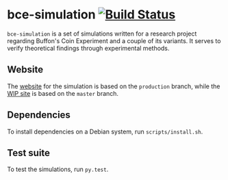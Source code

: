 # bce-simulation [![Build Status](https://travis-ci.org/wei2912/bce-simulation.svg?branch=master)](https://travis-ci.org/wei2912/bce-simulation)

`bce-simulation` is a set of simulations written for a research project regarding Buffon's Coin Experiment and a couple of its variants. It serves to verify theoretical findings through experimental methods.

## Website

The [website](http://bce-simulation.herokuapp.com/) for the simulation is based on the `production` branch, while the [WIP site](http://bce-simulation-dev.herokuapp.com/) is based on the `master` branch.

## Dependencies

To install dependencies on a Debian system, run `scripts/install.sh`.

## Test suite

To test the simulations, run `py.test`.
